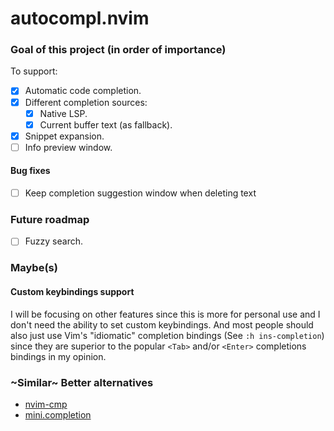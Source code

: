 # autocompl.nvim

### Goal of this project (in order of importance)
To support:
- [x] Automatic code completion.
- [x] Different completion sources:
    - [x] Native LSP.
    - [x] Current buffer text (as fallback).
- [x] Snippet expansion.
- [ ] Info preview window.

#### Bug fixes
- [ ] Keep completion suggestion window when deleting text

### Future roadmap
- [ ] Fuzzy search.

### Maybe(s)

#### Custom keybindings support
I will be focusing on other features since this is more for personal use and I don't need the ability to set custom keybindings.
And most people should also just use Vim's "idiomatic" completion bindings (See `:h ins-completion`) since they are superior to the popular `<Tab>` and/or `<Enter>` completions bindings in my opinion.

### ~Similar~ Better alternatives
- [nvim-cmp](https://github.com/hrsh7th/nvim-cmp)
- [mini.completion](https://github.com/echasnovski/mini.completion)
